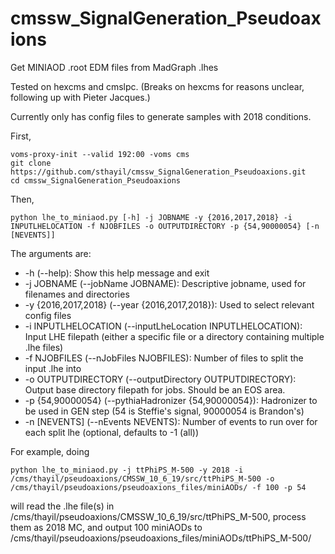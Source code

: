 # cmssw_SignalGeneration_Pseudoaxions

Get MINIAOD .root EDM files from MadGraph .lhes

Tested on hexcms and cmslpc. (Breaks on hexcms for reasons unclear, following up with Pieter Jacques.)

Currently only has config files to generate samples with 2018 conditions. 

First, 
```
voms-proxy-init --valid 192:00 -voms cms
git clone https://github.com/sthayil/cmssw_SignalGeneration_Pseudoaxions.git
cd cmssw_SignalGeneration_Pseudoaxions
```

Then, 
```
python lhe_to_miniaod.py [-h] -j JOBNAME -y {2016,2017,2018} -i INPUTLHELOCATION -f NJOBFILES -o OUTPUTDIRECTORY -p {54,90000054} [-n [NEVENTS]]
```

The arguments are:
-  -h (--help):                                   Show this help message and exit
-  -j JOBNAME (--jobName JOBNAME):                Descriptive jobname, used for filenames and directories
-  -y {2016,2017,2018} (--year {2016,2017,2018}): Used to select relevant config files
-  -i INPUTLHELOCATION (--inputLheLocation INPUTLHELOCATION): Input LHE filepath (either a specific file or a directory containing multiple .lhe files)
-  -f NJOBFILES (--nJobFiles NJOBFILES): Number of files to split the input .lhe into
-  -o OUTPUTDIRECTORY (--outputDirectory OUTPUTDIRECTORY): Output base directory filepath for jobs. Should be an EOS area.
-  -p {54,90000054} (--pythiaHadronizer {54,90000054}): Hadronizer to be used in GEN step (54 is Steffie's signal, 90000054 is Brandon's)
-  -n [NEVENTS] (--nEvents NEVENTS): Number of events to run over for each split lhe (optional, defaults to -1 (all))

For example, doing
```
python lhe_to_miniaod.py -j ttPhiPS_M-500 -y 2018 -i /cms/thayil/pseudoaxions/CMSSW_10_6_19/src/ttPhiPS_M-500 -o /cms/thayil/pseudoaxions/pseudoaxions_files/miniAODs/ -f 100 -p 54
```
will read the .lhe file(s) in /cms/thayil/pseudoaxions/CMSSW_10_6_19/src/ttPhiPS_M-500, process them as 2018 MC, and output 100 miniAODs to /cms/thayil/pseudoaxions/pseudoaxions_files/miniAODs/ttPhiPS_M-500/

